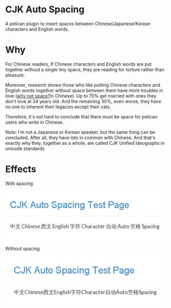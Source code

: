 # CJK Auto Spacing

A pelican plugin to insert spaces between Chinese/Japanese/Korean characters and English words.

# Why

For Chinese readers, If Chinese characters and English words are put together without a single tiny space, they are reading for torture rather than pleasure. 

Moreover, research shows those who like putting Chinese characters and English words together without space between them have more troubles in love ([why not space?]in Chinese).
Up to 70% get married with ones they don't love at 34 years old.
And the remaining 30%, even worse, they have no one to inherent their legacies except their cats. 

Therefore, it's not hard to conclude that there must be space for pelican users who write in Chinese. 

Note: I'm not a Japanese or Korean speaker, but the same thing can be concluded. 
After all, they have lots in common with Chinese. And that's exactly why they, together as a whole, are called CJK Unified Ideographs in unicode standards

# Effects

With spacing

![without spacing](./screenshot1.png)

Without spacing

![without spacing](./screenshot2.png)

[why not space?]: https://github.com/vinta/paranoid-auto-spacing
